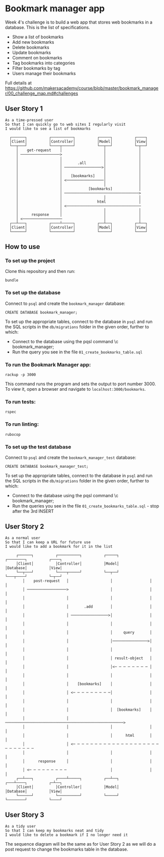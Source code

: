 Bookmark manager app
====================
Week 4's challenge is to build a web app that stores web bookmarks in a database. This is the list of specifications.

  - Show a list of bookmarks
  - Add new bookmarks
  - Delete bookmarks
  - Update bookmarks
  - Comment on bookmarks
  - Tag bookmarks into categories
  - Filter bookmarks by tag
  - Users manage their bookmarks

  Full details at https://github.com/makersacademy/course/blob/master/bookmark_manager/00_challenge_map.md#challenges

User Story 1
------------
```
As a time-pressed user
So that I can quickly go to web sites I regularly visit
I would like to see a list of bookmarks
```
```
  ┌──────┐          ┌──────────┐          ┌─────┐          ┌────┐
  │Client│          │Controller│          │Model│          │View│
  └──┬───┘          └────┬─────┘          └──┬──┘          └─┬──┘
     │    get-request    │                   │               │
     │ ──────────────────>                   │               │
     │                   │                   │               │
     │                   │       .all        │               │
     │                   │ ─────────────────>│               │
     │                   │                   │               │
     │                   │    [bookmarks]    │               │
     │                   │ <─────────────────│               │
     │                   │                   │               │
     │                   │            [bookmarks]            │
     │                   │ ──────────────────────────────────>
     │                   │                   │               │
     │                   │                html               │
     │                   │ <──────────────────────────────────
     │                   │                   │               │
     │      response     │                   │               │
     │ <──────────────────                   │               │
  ┌──┴───┐          ┌────┴─────┐          ┌──┴──┐          ┌─┴──┐
  │Client│          │Controller│          │Model│          │View│
  └──────┘          └──────────┘          └─────┘          └────┘
  ```
## How to use
### To set up the project
Clone this repository and then run:
```
bundle
```

### To set up the database

Connect to `psql` and create the `bookmark_manager` database:

```
CREATE DATABASE bookmark_manager;
```

To set up the appropriate tables, connect to the database in `psql` and run the SQL scripts in the `db/migrations` folder in the given order, further to which:
- Connect to the database using the pqsl command \c bookmark_manager;
- Run the query you see in the file `01_create_bookmarks_table.sql`

### To run the Bookmark Manager app:

```
rackup -p 3000
```
This command runs the program and sets the output to port number 3000.  
To view it, open a browser and navigate to `localhost:3000/bookmarks`.

### To run tests:
```
rspec
```
### To run linting:
```
rubocop
```

### To set up the test database

Connect to `psql` and create the `bookmark_manager_test` database:

```
CREATE DATABASE bookmark_manager_test;
```

To set up the appropriate tables, connect to the database in `psql` and run the SQL scripts in the `db/migrations` folder in the given order, further to which:
- Connect to the database using the pqsl command \c bookmark_manager;
- Run the queries you see in the file `01_create_bookmarks_table.sql` - stop after the 3rd INSERT

User Story 2
------------
```
As a normal user
So that I can keep a URL for future use 
I would like to add a bookmark for it in the list
```
```
     ┌──────┐          ┌──────────┐          ┌─────┐          ┌────────┐          ┌────┐
     │Client│          │Controller│          │Model│          │Database│          │View│
     └──┬───┘          └────┬─────┘          └──┬──┘          └───┬────┘          └─┬──┘
        │    post-request   │                   │                 │                 │   
        │ ──────────────────>                   │                 │                 │   
        │                   │                   │                 │                 │   
        │                   │       .add        │                 │                 │   
        │                   │ ─────────────────>│                 │                 │   
        │                   │                   │                 │                 │   
        │                   │                   │     query       │                 │   
        │                   │                   │────────────────>│                 │   
        │                   │                   │                 │                 │   
        │                   │                   │ result-object   │                 │   
        │                   │                   │<─ ─ ─ ─ ─ ─ ─ ─ │                 │   
        │                   │                   │                 │                 │   
        │                   │    [bookmarks]    │                 │                 │   
        │                   │ <─ ─ ─ ─ ─ ─ ─ ─ ─│                 │                 │   
        │                   │                   │                 │                 │   
        │                   │                   │  [bookmarks]    │                 │   
        │                   │ ──────────────────────────────────────────────────────>   
        │                   │                   │                 │                 │   
        │                   │                   │      html       │                 │   
        │                   │ <─ ─ ─ ─ ─ ─ ─ ─ ─ ─ ─ ─ ─ ─ ─ ─ ─ ─ ─ ─ ─ ─ ─ ─ ─ ─ ─    
        │                   │                   │                 │                 │   
        │      response     │                   │                 │                 │   
        │ <─ ─ ─ ─ ─ ─ ─ ─ ─                    │                 │                 │   
     ┌──┴───┐          ┌────┴─────┐          ┌──┴──┐          ┌───┴────┐          ┌─┴──┐
     │Client│          │Controller│          │Model│          │Database│          │View│
     └──────┘          └──────────┘          └─────┘          └────────┘          └────┘
```
User Story 3
------------
```
As a tidy user
So that I can keep my bookmarks neat and tidy 
I would like to delete a bookmark if I no longer need it
```
The sequence diagram will be the same as for User Story 2 as we will do a post request to change the bookmarks table in the database.

